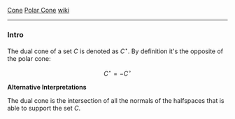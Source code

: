 [Cone](Cone.md)
[Polar Cone](Polar%20Cone.md)
[wiki](https://en.wikipedia.org/wiki/Dual_cone_and_polar_cone)

---
### **Intro**

The dual cone of a set $C$ is denoted as $C^\star$. By definition it's the opposite of the polar cone: 

$$
C^\star = - C^\circ
$$

**Alternative Interpretations**

The dual cone is the intersection of all the normals of the halfspaces that is able to support the set $C$. 
